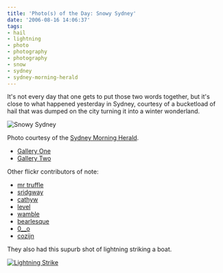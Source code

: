 ```yaml
---
title: 'Photo(s) of the Day: Snowy Sydney'
date: '2006-08-16 14:06:37'
tags:
- hail
- lightning
- photo
- photography
- photography
- snow
- sydney
- sydney-morning-herald
---
```


It's not every day that one gets to put those two words together, but it's close to what happened yesterday in Sydney, courtesy of a bucketload of hail that was dumped on the city turning it into a winter wonderland.

<img title="Snowy Sydney" alt="Snowy Sydney" src="http://static.flickr.com/65/216394946_a71f667652.jpg?v=0" />

Photo courtesy of the <a href="http://www.smh.com.au/">Sydney Morning Herald</a>.

<ul>
	<li><a href="http://www.smh.com.au/ftimages/2006/08/15/1155407801427.html">Gallery One</a></li>
	<li><a href="http://www.smh.com.au/ftimages/2006/08/15/1155407802770.html">Gallery Two</a></li>
</ul>

Other flickr contributors of note:

<ul>
	<li><a href="http://flickr.com/photos/mrtruffle/tags/sydneyhail/">mr truffle</a></li>
	<li><a href="http://flickr.com/photos/stephanridgway/tags/hail/">sridgway</a></li>
	<li><a href="http://flickr.com/photos/cathyw/tags/hail/">cathyw</a></li>
	<li><a href="http://flickr.com/photos/level/tags/hail/">level</a></li>
	<li><a href="http://flickr.com/photos/wamble/tags/hail/">wamble</a></li>
	<li><a title="Link to bearlesque's photos" href="http://flickr.com/photos/17119160@N00/tags/hail/">bearlesque</a></li>
	<li><a href="http://flickr.com/photos/0__o/tags/hail/">0__o</a></li>
	<li><a href="http://flickr.com/photos/cozijn/tags/hail/">cozijn</a></li>
</ul>

They also had this supurb shot of lightning striking a boat.

<a href="http://www.smh.com.au/news/national/blast-what-happened-next/2006/08/16/1155407856094.html"><img title="Lightning Strike" alt="Lightning Strike" src="http://www.smh.com.au/ffximage/2006/08/16/lightning260.jpg" /></a>
